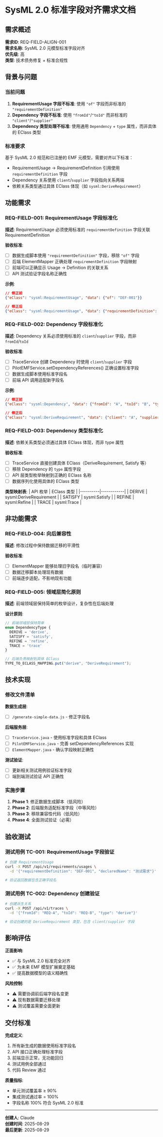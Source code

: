 # SysML 2.0 标准字段对齐需求文档

## 需求概述

**需求ID**: REQ-FIELD-ALIGN-001  
**需求名称**: SysML 2.0 元模型标准字段对齐  
**优先级**: 高  
**类型**: 技术债务修复 + 标准合规性  

## 背景与问题

### 当前问题
1. **RequirementUsage 字段不标准**: 使用 `"of"` 字段而非标准的 `"requirementDefinition"`
2. **Dependency 字段不标准**: 使用 `"fromId"`/`"toId"` 而非标准的 `"client"`/`"supplier"`  
3. **Dependency 类型处理不标准**: 使用通用 `Dependency` + `type` 属性，而非具体的 EClass 类型

### 标准要求
基于 SysML 2.0 规范和已注册的 EMF 元模型，需要对齐以下标准：
- RequirementUsage → RequirementDefinition 引用使用 `requirementDefinition` 字段
- Dependency 关系使用 `client`/`supplier` 字段指向关系两端
- 依赖关系类型通过具体 EClass 体现（如 `sysml:DeriveRequirement`）

## 功能需求

### REQ-FIELD-001: RequirementUsage 字段标准化
**描述**: RequirementUsage 必须使用标准的 `requirementDefinition` 字段关联 RequirementDefinition

**验收标准**:
- [ ] 数据生成脚本使用 `"requirementDefinition"` 字段，移除 `"of"` 字段
- [ ] 后端 ElementMapper 正确处理 `requirementDefinition` 字段映射
- [ ] 前端可以正确显示 Usage → Definition 的关联关系
- [ ] API 测试验证字段名称正确性

**示例**:
```json
// 修正前
{"eClass": "sysml:RequirementUsage", "data": {"of": "DEF-001"}}

// 修正后  
{"eClass": "sysml:RequirementUsage", "data": {"requirementDefinition": "DEF-001"}}
```

### REQ-FIELD-002: Dependency 字段标准化
**描述**: Dependency 关系必须使用标准的 `client`/`supplier` 字段，而非 `fromId`/`toId`

**验收标准**:
- [ ] TraceService 创建 Dependency 时使用 `client`/`supplier` 字段
- [ ] PilotEMFService.setDependencyReferences() 正确设置标准字段
- [ ] 数据生成脚本使用标准字段名
- [ ] 前端 API 调用适配新字段名

**示例**:
```json
// 修正前
{"eClass": "sysml:Dependency", "data": {"fromId": "A", "toId": "B", "type": "derive"}}

// 修正后
{"eClass": "sysml:DeriveRequirement", "data": {"client": "A", "supplier": "B"}}
```

### REQ-FIELD-003: Dependency 类型标准化  
**描述**: 依赖关系类型必须通过具体 EClass 体现，而非 type 属性

**验收标准**:
- [ ] TraceService 直接创建具体 EClass（DeriveRequirement, Satisfy 等）
- [ ] 移除 Dependency 的 `type` 属性字段
- [ ] API 层类型枚举映射到正确的 EClass 名称
- [ ] 数据序列化使用具体的 EClass 类型

**类型映射表**:
| API 枚举 | EClass 类型 |
|----------|------------|
| DERIVE | sysml:DeriveRequirement |
| SATISFY | sysml:Satisfy |
| REFINE | sysml:Refine |
| TRACE | sysml:Trace |

## 非功能需求

### REQ-FIELD-004: 向后兼容性
**描述**: 修改过程中保持数据迁移的平滑性

**验收标准**:
- [ ] ElementMapper 能够处理旧字段名（临时兼容）
- [ ] 数据迁移脚本处理现有数据
- [ ] 前端逐步适配，不影响现有功能

### REQ-FIELD-005: 领域层简化原则
**描述**: 前端领域层保持简单的枚举设计，复杂性在后端处理

**设计原则**:
```typescript
// 前端领域层保持简单
enum DependencyType {
  DERIVE = 'derive',
  SATISFY = 'satisfy', 
  REFINE = 'refine',
  TRACE = 'trace'
}

// 后端负责映射到具体 EClass
TYPE_TO_ECLASS_MAPPING.put("derive", "DeriveRequirement");
```

## 技术实现

### 修改文件清单

**数据生成层**:
- [ ] `/generate-simple-data.js` - 修正字段名

**后端服务层**:
- [ ] `TraceService.java` - 使用标准字段和具体 EClass
- [ ] `PilotEMFService.java` - 完善 setDependencyReferences 实现
- [ ] `ElementMapper.java` - 确认字段映射正确性

**测试验证**:
- [ ] 更新相关测试用例验证标准字段
- [ ] 端到端测试验证 API 正确性

### 实施步骤

1. **Phase 1**: 修正数据生成脚本（低风险）
2. **Phase 2**: 后端服务适配标准字段（中等风险）  
3. **Phase 3**: 移除兼容性代码（低风险）
4. **Phase 4**: 全面测试验证（必需）

## 验收测试

### 测试用例 TC-001: RequirementUsage 字段验证
```bash
# 创建 RequirementUsage
curl -X POST /api/v1/requirements/usages \
  -d '{"requirementDefinition": "DEF-001", "declaredName": "测试需求"}'

# 验证返回数据包含正确字段名
```

### 测试用例 TC-002: Dependency 创建验证
```bash
# 创建派生关系
curl -X POST /api/v1/traces \
  -d '{"fromId": "REQ-A", "toId": "REQ-B", "type": "derive"}'

# 验证创建的是 DeriveRequirement 类型，包含 client/supplier 字段
```

## 影响评估

**正面影响**:
- ✅ 与 SysML 2.0 标准完全对齐
- ✅ 为未来 EMF 模型扩展奠定基础
- ✅ 提高数据模型的语义精确性

**风险控制**:
- ⚠️ 需要协调前后端字段名变更
- ⚠️ 现有数据需要迁移处理
- ⚠️ 测试覆盖需要全面更新

## 交付标准

**完成定义**:
1. 所有新生成的数据使用标准字段名
2. API 接口正确处理标准字段
3. 前端显示正常，无功能回归
4. 测试用例全部通过
5. 代码 Review 通过

**质量指标**:
- 单元测试覆盖率 ≥ 90%
- 集成测试通过率 = 100%
- 字段名称 100% 符合 SysML 2.0 标准

---

**创建人**: Claude  
**创建时间**: 2025-08-29  
**最后更新**: 2025-08-29